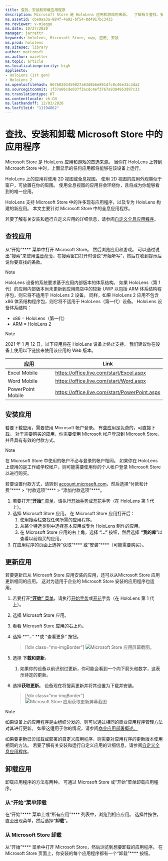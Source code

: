 ```yaml
---
title: 查找、安装和卸载应用程序
description: Microsoft Store 是 HoloLens 应用和游戏的来源。  了解有关查找、安装和卸载全息应用的详细信息。
ms.assetid: cbe9aa3a-884f-4a92-bf54-8d4917bc3435
ms.reviewer: v-miegge
ms.date: 10/27/2020
manager: jarrettr
keywords: hololens, Microsoft Store, uwp, 应用, 安装
ms.prod: hololens
ms.sitesec: library
author: mattzmsft
ms.author: mazeller
ms.topic: article
ms.localizationpriority: high
appliesto:
- HoloLens (1st gen)
- HoloLens 2
ms.openlocfilehash: 06768203459827a83d8b6e891dfc8c46e33c3da2
ms.sourcegitcommit: 1f37a06cde037f3acdc4ef3767a9384953d97c33
ms.translationtype: HT
ms.contentlocale: zh-CN
ms.lasthandoff: 12/03/2020
ms.locfileid: "11194862"
---
```

# 查找、安装和卸载 Microsoft Store 中的应用程序

Microsoft Store 是 HoloLens 应用和游戏的首选来源。 当你在 HoloLens 上转到 Microsoft Store 中时，上面显示的任何应用都将能够在该设备上运行。

HoloLens 上的应用将使用 2D 视图或全息视图。 使用 2D 视图的应用外观类似于窗户，可放置在你的周围。 使用全息视图的应用将会环绕你，且将成为你能够看到的唯一应用。

HoloLens 支持 Microsoft Store 中的许多现有应用程序，以及专为 HoloLens 构建的新应用。  本文主要针对 Microsoft Store 中的全息应用程序。

若要了解有关安装和运行自定义应用的详细信息，请参阅[自定义全息应用程序](holographic-custom-apps.md)。

## 查找应用

从“开始”**** 菜单中打开 Microsoft Store。 然后浏览应用和游戏。 可以通过说出“搜索”来使用[语音命令](hololens-cortana.md)，在搜索窗口打开时请说“开始听写”，然后在收到提示后说你要查找的条款。

> [!NOTE]
> HoloLens 设备的系统要求基于应用内部版本的体系结构。 如果 HoloLens（第 1 代）的应用内部版本尚未更新到应用商店中的较新 UWP 以包括 ARM 体系结构程序包，则它将不适用于 HoloLens 2 设备。 同样，如果 HoloLens 2 应用不包含 x86 体系结构程序包，则它将不适用于 HoloLens（第一代）设备。 HoloLens 设备体系结构：
> - x86 = HoloLens（第一代）
> - ARM = HoloLens 2

> [!NOTE]
> 2021 年 1 月 12 日，以下应用将在 HoloLens 设备上终止支持。 我们建议你在设备上使用以下链接来使用该应用的 Web 版本。

| 应用        | Link                                          |
|------------|-----------------------------------------------|
| Excel Mobile      | https://office.live.com/start/Excel.aspx      |
| Word Mobile       | https://office.live.com/start/Word.aspx       |
| PowerPoint Mobile | https://office.live.com/start/PowerPoint.aspx |

## 安装应用

若要下载应用，需要使用 Microsoft 帐户登录。 有些应用是免费的，可直接下载。 对于需要购买的应用，你需要使用 Microsoft 帐户登录到 Microsoft Store，并且具有有效的付款方式。
> [!NOTE]
> 在 Microsoft Store 中使用的帐户不必与登录的帐户相同。 如果你在 HoloLens 上使用的是工作或学校帐户，则可能需要使用你的个人帐户登录 Microsoft Store 以进行购买。

若要设置付款方式，请转到 [account.microsoft.com](https://account.microsoft.com/)，然后选择“付款和计费”**** > “付款选项”**** > “添加付款选项”****。

1. 若要打开[**“开始”** 菜单](holographic-home.md)，请执行[开始手势](https://docs.microsoft.com/hololens/hololens2-basic-usage#start-gesture)或[开花](hololens1-basic-usage.md)手势（在 HoloLens 第 1 代上）。
1. 选择 Microsoft Store 应用。 在 Microsoft Store 应用打开后：
   1. 使用搜索栏查找任何所需的应用程序。 
   1. 从某个特选类别中选择基本应用或专为 HoloLens 制作的应用。
   1. 在 Microsoft Store 应用的右上角，选择 **“...”** 按钮，然后选择 **“我的库**”以查看以前购买的应用。
1. 在应用程序的页面上选择“获取”**** 或“安装”****（可能需要购买）。

## 更新应用
若要更新已从 Microsoft Store 应用安装的应用，还可以从Microsoft Store 应用更新相同的应用。 这对为适用于企业的 Microsoft Store 安装的应用程序也适用。 
1. 若要打开[**“开始”** 菜单](holographic-home.md)，请执行[开始手势](https://docs.microsoft.com/hololens/hololens2-basic-usage#start-gesture)或[开花](hololens1-basic-usage.md)手势（在 HoloLens 第 1 代上）。
1. 选择 Microsoft Store 应用。
1. 看看 Microsoft Store 应用的右上角。 
1. 选择 **“...” **或 "查看更多" 按钮。

   > [!div class="mx-imgBorder"]
   > ![Microsoft Store 应用屏幕截图。](images/store-update-1.png)

1. 选择 **下载和更新**。
    1. 如果你的设备以前识别过更新，你可能会看到一个向下箭头和数字，这表示待定的更新。
1. 选择**获取更新**。 设备现在将搜索更新并将其设置为下载并安装。 
 
   > [!div class="mx-imgBorder"]
   > ![Microsoft Store 应用获取更新屏幕截图](images/store-update-2.png.jpg)

> [!NOTE]
> 如果设备上的应用程序是由组织分发的，则可以通过相同的商业应用程序管理方法对其进行更新。 如果这适用于你的情况，请参阅[商业应用部署概述。](app-deploy-overview.md)
>
> 如果要更新已旁加载或部署的自定义应用程序，则需要对应用程序的更新版本使用相同的方法。 若要了解有关安装和运行自定义应用的详细信息，请参阅[自定义全息应用程序](holographic-custom-apps.md)。

## 卸载应用

卸载应用程序的方法有两种。  可通过 Microsoft Store 或“开始”菜单卸载应用程序。

### 从“开始”菜单卸载

在“开始”**** 菜单上或“所有应用”**** 列表中，浏览到相应应用。 选择并按住，直至出现菜单，然后选择“**卸载**”。

### 从 Microsoft Store 卸载

从“开始”**** 菜单中打开 Microsoft Store，然后浏览到想要卸载的应用程序。  在 Microsoft Store 页面上，你安装的每个应用程序都有一个“卸载”**** 按钮。
